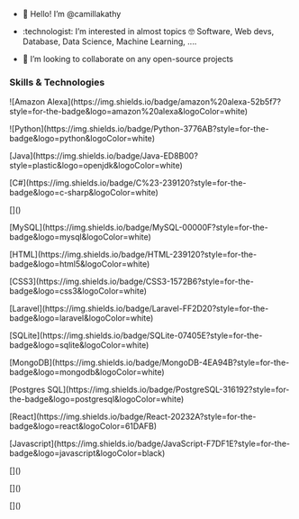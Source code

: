 - 👋 Hello! I’m @camillakathy
- <p>:technologist: I’m interested in almost topics 🤓 Software, Web devs, Database, Data Science, Machine Learning, .... </p>
- 💞️ I’m looking to collaborate on any open-source projects
<h3>Skills & Technologies</h3>
![Amazon Alexa](https://img.shields.io/badge/amazon%20alexa-52b5f7?style=for-the-badge&logo=amazon%20alexa&logoColor=white)
<p align="left"> ![Python](https://img.shields.io/badge/Python-3776AB?style=for-the-badge&logo=python&logoColor=white) </p>
<p align="left"> [Java](https://img.shields.io/badge/Java-ED8B00?style=plastic&logo=openjdk&logoColor=white) </p>
<p align="left"> [C#](https://img.shields.io/badge/C%23-239120?style=for-the-badge&logo=c-sharp&logoColor=white) </p>
<p align="left"> []() </p>
<p align="left"> [MySQL](https://img.shields.io/badge/MySQL-00000F?style=for-the-badge&logo=mysql&logoColor=white) </p>
<p align="left"> [HTML](https://img.shields.io/badge/HTML-239120?style=for-the-badge&logo=html5&logoColor=white) </p>
<p align="left"> [CSS3](https://img.shields.io/badge/CSS3-1572B6?style=for-the-badge&logo=css3&logoColor=white) </p>
<p align="left"> [Laravel](https://img.shields.io/badge/Laravel-FF2D20?style=for-the-badge&logo=laravel&logoColor=white) </p>
<p align="left"> [SQLite](https://img.shields.io/badge/SQLite-07405E?style=for-the-badge&logo=sqlite&logoColor=white) </p>
<p align="left"> [MongoDB](https://img.shields.io/badge/MongoDB-4EA94B?style=for-the-badge&logo=mongodb&logoColor=white) </p>
<p align="left"> [Postgres SQL](https://img.shields.io/badge/PostgreSQL-316192?style=for-the-badge&logo=postgresql&logoColor=white) </p>
<p align="left"> [React](https://img.shields.io/badge/React-20232A?style=for-the-badge&logo=react&logoColor=61DAFB) </p>
<p align="left"> [Javascript](https://img.shields.io/badge/JavaScript-F7DF1E?style=for-the-badge&logo=javascript&logoColor=black) </p>
<p align="left"> []() </p>
<p align="left"> []() </p>
<p align="left"> []() </p>
